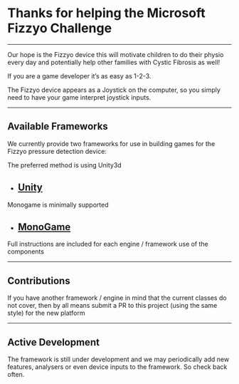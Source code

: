 # Thanks for helping the Microsoft Fizzyo Challenge

***

Our hope is the Fizzyo device this will motivate children to do their physio every day and potentially help other families with Cystic Fibrosis as well!

If you are a game developer it’s as easy as 1-2-3.

The Fizzyo device appears as a Joystick on the computer, so you simply need to have your game interpret joystick inputs.

***

## Available Frameworks

We currently provide two frameworks for use in building games for the Fizzyo pressure detection device:

The preferred method is using Unity3d

* ## [Unity](https://github.com/Fizzyo/FizzyoFramework-Unity)

Monogame is minimally supported

* ## [MonoGame](https://github.com/fizzyo/games/tree/master/Fizzyo/Fizzyo-MonoGame)

Full instructions are included for each engine / framework use of the components

***

## Contributions

If you have another framework / engine in mind that the current classes do not cover, then by all means submit a PR to this project (using the same style) for the new platform

***

## Active Development

The framework is still under development and we may periodically add new features, analysers or even device inputs to the framework. So check back often.